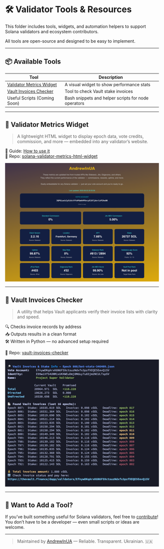 # 🛠 Validator Tools & Resources

This folder includes tools, widgets, and automation helpers to support Solana validators and ecosystem contributors.

All tools are open-source and designed to be easy to implement.

---

## 📦 Available Tools 

| Tool | Description |
|------|-------------|
| [Validator Metrics Widget](metrics-widget.md) | A visual widget to show performance stats |
| [Vault Invoices Checker](https://github.com/AndrewInUA/vault-invoices-checker) | Tool to check Vault stake invoices |
| Useful Scripts (Coming Soon) | Bash snippets and helper scripts for node operators |

---

## 🧩 Validator Metrics Widget

> A lightweight HTML widget to display epoch data, vote credits, commission, and more — embedded into any validator’s website.

📘 Guide: [How to use it](metrics-widget.md)  
📂 Repo: [solana-validator-metrics-html-widget](https://github.com/AndrewInUA/solana-validator-metrics-html-widget)

![Widget Preview](https://raw.githubusercontent.com/AndrewInUA/solana-validator-resources/main/assets/banner/validator-widget-preview.png)

---

## 📁 Vault Invoices Checker

> A utility that helps Vault applicants verify their invoice lists with clarity and speed.

🔍 Checks invoice records by address  
📥 Outputs results in a clean format  
🛠 Written in Python — no advanced setup required

📂 Repo: [vault-invoices-checker](https://github.com/AndrewInUA/vault-invoices-checker)

![Vault Checker Preview](https://raw.githubusercontent.com/AndrewInUA/vault-invoices-checker/main/vault-invoices-checker-demo.jpg)

---

## 🤝 Want to Add a Tool?

If you’ve built something useful for Solana validators, feel free to [contribute](../CONTRIBUTING.md)!  
You don’t have to be a developer — even small scripts or ideas are welcome.

---

> Maintained by [AndrewInUA](https://andrewinua.com) — Reliable. Transparent. Ukrainian. 🇺🇦
